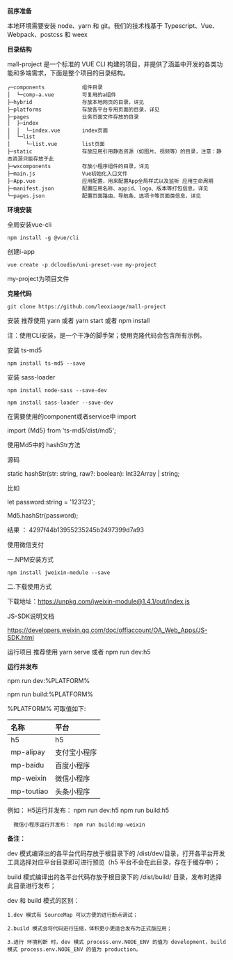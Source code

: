 **前序准备**

本地环境需要安装 node、yarn 和 git。我们的技术栈基于 Typescript、Vue、Webpack、postcss 和 weex

**目录结构**

mall-project 是一个标准的 VUE CLI 构建的项目，并提供了涵盖中开发的各类功能和多端需求，下面是整个项目的目录结构。

```
┌─components            组件目录
│  └─comp-a.vue         可复用的a组件
├─hybrid                存放本地网页的目录，详见
├─platforms             存放各平台专用页面的目录，详见
├─pages                 业务页面文件存放的目录
│  ├─index
│  │  └─index.vue       index页面
│  └─list
│     └─list.vue        list页面
├─static                存放应用引用静态资源（如图片、视频等）的目录，注意：静态资源只能存放于此
├─wxcomponents          存放小程序组件的目录，详见
├─main.js               Vue初始化入口文件
├─App.vue               应用配置，用来配置App全局样式以及监听 应用生命周期
├─manifest.json         配置应用名称、appid、logo、版本等打包信息，详见
└─pages.json            配置页面路由、导航条、选项卡等页面类信息，详见
```

**环境安装**

全局安装vue-cli

```
npm install -g @vue/cli
```

创建i-app

```
vue create -p dcloudio/uni-preset-vue my-project
```

my-project为项目文件

**克隆代码**

```
git clone https://github.com/leoxiaoge/mall-project
```

安装 推荐使用 yarn 或者 yarn start 或者 npm install

注：使用CLI安装，是一个干净的脚手架；使用克隆代码会包含所有示例。

安装 ts-md5

```
npm install ts-md5 --save
```

安装 sass-loader

```
npm install node-sass --save-dev

npm install sass-loader --save-dev
```
在需要使用的component或者service中 import

import {Md5} from 'ts-md5/dist/md5';


使用Md5中的 hashStr方法

源码

static hashStr(str: string, raw?: boolean): Int32Array | string;

比如

let password:string = '123123';

Md5.hashStr(password);

结果 ： 4297f44b13955235245b2497399d7a93

使用微信支付

一.NPM安装方式

```
npm install jweixin-module --save
```

二.下载使用方式

下载地址：https://unpkg.com/jweixin-module@1.4.1/out/index.js

JS-SDK说明文档

https://developers.weixin.qq.com/doc/offiaccount/OA_Web_Apps/JS-SDK.html

运行项目 推荐使用 yarn serve 或者 npm run dev:h5

**运行并发布**

npm run dev:%PLATFORM%

npm run build:%PLATFORM%

%PLATFORM% 可取值如下:

|名称| 平台|
| :----- | :----- |
|h5|h5|
|mp-alipay|支付宝小程序|
|mp-baidu|百度小程序|
|mp-weixin|微信小程序|
|mp-toutiao|头条小程序|

例如： H5运行并发布： npm run dev:h5      npm run build:h5

      微信小程序运行并发布： npm run build:mp-weixin
      
**备注：**

dev 模式编译出的各平台代码存放于根目录下的 /dist/dev/目录，打开各平台开发工具选择对应平台目录即可进行预览（h5 平台不会在此目录，存在于缓存中）；

build 模式编译出的各平台代码存放于根目录下的 /dist/build/ 目录，发布时选择此目录进行发布；

dev 和 build 模式的区别：

    1.dev 模式有 SourceMap 可以方便的进行断点调试；
    
    2.build 模式会将代码进行压缩，体积更小更适合发布为正式版应用；
    
    3.进行 环境判断 时，dev 模式 process.env.NODE_ENV 的值为 development，build 模式 process.env.NODE_ENV 的值为 production。
    
